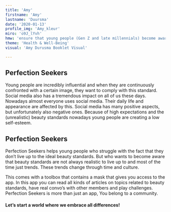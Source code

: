 ```yaml
---
title: 'Amy'
firstname: 'Amy'
lastname: 'Duursma'
date: '2020-01-13'
profile_img: 'Amy_kleur'
miro: 'o9J_lYvh'
hmw: 'ensure that young people (Gen Z and late millennials) become aware of the fact that beauty standards are not always realistic to live up to?'
theme: 'Health & Well-Being'
visual: 'Amy Durusma Booklet Visual'

---
```


## Perfection Seekers 

Young people are incredibly influential and when they are continuously confronted with a certain image, they want to comply with this standard. 
Social media also has a tremendous impact on all of us these days. Nowadays almost everyone uses social media. Their daily life and appearance are affected by this. Social media has many positive aspects, but unfortunately also negative ones.
Because of high expectations and the (unrealistic) beauty standards nowadays young people are creating a low self-esteem.  

 

## Perfection Seekers 

Perfection Seekers helps young people who struggle with the fact that they don’t live up to the ideal beauty standards. But who wants to become aware that beauty standards are not always realistic to live up to and most of the time just trends. These trends change through time and culture. 

This comes with a toolbox that contains a mask that gives you access to the app. In this app you can read all kinds of articles on topics related to beauty standards, have real convo’s with other members and play challenges. Perfection Seekers is more than just an app, You belong to a community.  

#### Let’s start a world where we embrace all differences! 